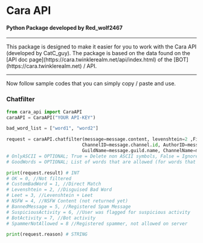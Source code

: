 # Cara API
#### Python Package developed by Red_wolf2467
<hr>
This package is designed to make it easier for you to work with the Cara API (developed by CatC_guy). The package is based on the data found on the [API doc page](https://cara.twinklerealm.net/api/index.html) of the [BOT](https://cara.twinklerealm.net) / API.
<hr>
Now follow sample codes that you can simply copy / paste and use.

### Chatfilter
````python
from cara_api import CaraAPI
caraAPI = CaraAPI("YOUR API-KEY")

bad_word_list = ["word1", "word2"]

request = caraAPI.chatfilter(message=message.content, levenshtein=2 ,FilteredWords=bad_word_list, GuildID=message.guild.id, 
							ChannelID=message.channel.id, AuthorID=message.author.id, MessageID=message.id,
							GuildName=message.guild.name, ChannelName=message.channel.name, AuthorName=message.author.name)
# OnlyASCII = OPTIONAL; True = Delete non ASCII symbols, False = Ignore non ASCII symbols
# GoodWords = OPTIONAL; List of words that are allowed (for words that are misrecognized,  structure as in "bad_word_list ")

print(request.result) # INT
# OK = 0, //Not filtered
# CustomBadWord = 1, //Direct Match
# Levenshtein = 2, //Disguised Bad Word
# Leet = 3, //Levenshtein + Leet
# NSFW = 4, //NSFW Content (not returned yet)
# BannedMessage = 5, //Registered Spam Message
# SuspiciousActivity = 6, //User was flagged for suspicious activity
# BotActivity = 7, //Bot activity
# SpammerNotAllowed = 8 //Registered spammer, not allowed on server

print(request.reason) # STRING
````
